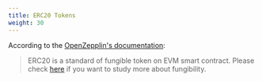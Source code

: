 ```yaml
---
title: ERC20 Tokens
weight: 30
---
```


According to the [OpenZepplin's documentation](https://docs.openzeppelin.com/contracts/2.x/erc20):

> ERC20 is a standard of fungible token on EVM smart contract. Please check [here](https://en.wikipedia.org/wiki/Fungibility) if you want to study more about fungibility.
